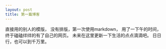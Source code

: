 ```yaml
---
layout: post
title: 第一篇博客
---
```

直接用的别人的模版，
没有排版，第一次使用markdown，
用了一下午的时间，终于磕磕绊绊的有了自己的网页。
未来在这里更新一下生活的点点滴滴吧。
日日行，也可以到千万里。